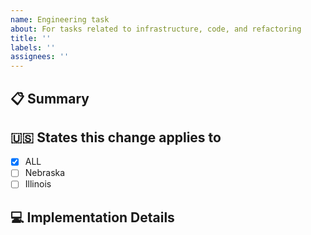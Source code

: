 ```yaml
---
name: Engineering task
about: For tasks related to infrastructure, code, and refactoring
title: ''
labels: ''
assignees: ''
---
```


## 📋 Summary
<!-- A clear and concise description of the needed work and why it's necessary. (Ex. Extract the address conversion behavior in users#new to a service object) -->

## 🇺🇸 States this change applies to
- [X] ALL
- [ ] Nebraska
- [ ] Illinois

## 💻 Implementation Details
<!-- Implementation suggestions when refining tickets -->